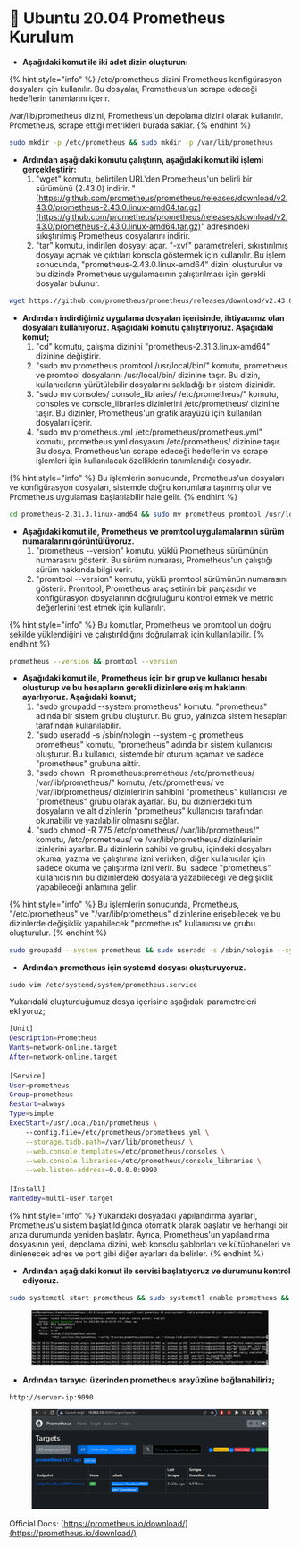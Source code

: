 # 🦯 Ubuntu 20.04 Prometheus Kurulum

* **Aşağıdaki komut ile iki adet dizin oluşturun:**&#x20;

{% hint style="info" %}
/etc/prometheus dizini Prometheus konfigürasyon dosyaları için kullanılır. Bu dosyalar, Prometheus'un scrape edeceği hedeflerin tanımlarını içerir.

/var/lib/prometheus dizini, Prometheus'un depolama dizini olarak kullanılır. Prometheus, scrape ettiği metrikleri burada saklar.
{% endhint %}

```bash
sudo mkdir -p /etc/prometheus && sudo mkdir -p /var/lib/prometheus
```

* **Ardından aşağıdaki komutu çalıştırın, aşağıdaki komut iki işlemi gerçekleştirir:**
  1. "wget" komutu, belirtilen URL'den Prometheus'un belirli bir sürümünü (2.43.0) indirir. "[https://github.com/prometheus/prometheus/releases/download/v2.43.0/prometheus-2.43.0.linux-amd64.tar.gz](https://github.com/prometheus/prometheus/releases/download/v2.43.0/prometheus-2.43.0.linux-amd64.tar.gz)" adresindeki sıkıştırılmış Prometheus dosyalarını indirir.
  2. "tar" komutu, indirilen dosyayı açar. "-xvf" parametreleri, sıkıştırılmış dosyayı açmak ve çıktıları konsola göstermek için kullanılır. Bu işlem sonucunda, "prometheus-2.43.0.linux-amd64" dizini oluşturulur ve bu dizinde Prometheus uygulamasının çalıştırılması için gerekli dosyalar bulunur.

```bash
wget https://github.com/prometheus/prometheus/releases/download/v2.43.0/prometheus-2.43.0.linux-amd64.tar.gz && tar -xvf prometheus-2.43.0.linux-amd64.tar.gz
```

* **Ardından indirdiğimiz uygulama dosyaları içerisinde, ihtiyacımız olan dosyaları kullanıyoruz. Aşağıdaki komutu çalıştırıyoruz. Aşağıdaki komut;**&#x20;
  1. "cd" komutu, çalışma dizinini "prometheus-2.31.3.linux-amd64" dizinine değiştirir.&#x20;
  2. "sudo mv prometheus promtool /usr/local/bin/" komutu, prometheus ve promtool dosyalarını /usr/local/bin/ dizinine taşır. Bu dizin,  kullanıcıların yürütülebilir dosyalarını sakladığı bir sistem dizinidir.
  3. "sudo mv consoles/ console\_libraries/ /etc/prometheus/" komutu, consoles ve console\_libraries dizinlerini /etc/prometheus/ dizinine taşır. Bu dizinler, Prometheus'un grafik arayüzü için kullanılan dosyaları içerir.
  4. "sudo mv prometheus.yml /etc/prometheus/prometheus.yml" komutu, prometheus.yml dosyasını /etc/prometheus/ dizinine taşır. Bu dosya, Prometheus'un scrape edeceği hedeflerin ve scrape işlemleri için kullanılacak özelliklerin tanımlandığı dosyadır.

{% hint style="info" %}
Bu işlemlerin sonucunda, Prometheus'un dosyaları ve konfigürasyon dosyaları, sistemde doğru konumlara taşınmış olur ve Prometheus uygulaması başlatılabilir hale gelir.
{% endhint %}

```bash
cd prometheus-2.31.3.linux-amd64 && sudo mv prometheus promtool /usr/local/bin/ && sudo mv consoles/ console_libraries/ /etc/prometheus/ && sudo mv prometheus.yml /etc/prometheus/prometheus.yml
```

* **Aşağıdaki komut ile, Prometheus ve promtool uygulamalarının sürüm numaralarını görüntülüyoruz.**&#x20;
  1. "prometheus --version" komutu, yüklü Prometheus sürümünün numarasını gösterir. Bu sürüm numarası, Prometheus'un çalıştığı sürüm hakkında bilgi verir.
  2. "promtool --version" komutu, yüklü promtool sürümünün numarasını gösterir. Promtool, Prometheus araç setinin bir parçasıdır ve konfigürasyon dosyalarının doğruluğunu kontrol etmek ve metric değerlerini test etmek için kullanılır.

{% hint style="info" %}
Bu komutlar, Prometheus ve promtool'un doğru şekilde yüklendiğini ve çalıştırıldığını doğrulamak için kullanılabilir.
{% endhint %}

```bash
prometheus --version && promtool --version
```

* **Aşağıdaki komut ile, Prometheus için bir grup ve kullanıcı hesabı oluşturup ve bu hesapların gerekli dizinlere erişim haklarını ayarlıyoruz. Aşağıdaki komut;**
  1. "sudo groupadd --system prometheus" komutu, "prometheus" adında bir sistem grubu oluşturur. Bu grup, yalnızca sistem hesapları tarafından kullanılabilir.
  2. "sudo useradd -s /sbin/nologin --system -g prometheus prometheus" komutu, "prometheus" adında bir sistem kullanıcısı oluşturur. Bu kullanıcı, sistemde bir oturum açamaz ve sadece "prometheus" grubuna aittir.
  3. "sudo chown -R prometheus:prometheus /etc/prometheus/ /var/lib/prometheus/" komutu, /etc/prometheus/ ve /var/lib/prometheus/ dizinlerinin sahibini "prometheus" kullanıcısı ve "prometheus" grubu olarak ayarlar. Bu, bu dizinlerdeki tüm dosyaların ve alt dizinlerin "prometheus" kullanıcısı tarafından okunabilir ve yazılabilir olmasını sağlar.
  4. "sudo chmod -R 775 /etc/prometheus/ /var/lib/prometheus/" komutu, /etc/prometheus/ ve /var/lib/prometheus/ dizinlerinin izinlerini ayarlar. Bu dizinlerin sahibi ve grubu, içindeki dosyaları okuma, yazma ve çalıştırma izni verirken, diğer kullanıcılar için sadece okuma ve çalıştırma izni verir. Bu, sadece "prometheus" kullanıcısının bu dizinlerdeki dosyalara yazabileceği ve değişiklik yapabileceği anlamına gelir.

{% hint style="info" %}
Bu işlemlerin sonucunda, Prometheus, "/etc/prometheus" ve "/var/lib/prometheus" dizinlerine erişebilecek ve bu dizinlerde değişiklik yapabilecek "prometheus" kullanıcısı ve grubu oluşturulur.
{% endhint %}

```bash
sudo groupadd --system prometheus && sudo useradd -s /sbin/nologin --system -g prometheus prometheus && sudo chown -R prometheus:prometheus /etc/prometheus/ /var/lib/prometheus/ && sudo chmod -R 775 /etc/prometheus/ /var/lib/prometheus/
```

* **Ardından prometheus için systemd dosyası oluşturuyoruz.**

```
sudo vim /etc/systemd/system/prometheus.service
```

&#x20;Yukarıdaki oluşturduğumuz dosya içerisine aşağıdaki parametreleri ekliyoruz;

```bash
[Unit]
Description=Prometheus
Wants=network-online.target
After=network-online.target

[Service]
User=prometheus
Group=prometheus
Restart=always
Type=simple
ExecStart=/usr/local/bin/prometheus \
    --config.file=/etc/prometheus/prometheus.yml \
    --storage.tsdb.path=/var/lib/prometheus/ \
    --web.console.templates=/etc/prometheus/consoles \
    --web.console.libraries=/etc/prometheus/console_libraries \
    --web.listen-address=0.0.0.0:9090

[Install]
WantedBy=multi-user.target
```

{% hint style="info" %}
Yukarıdaki dosyadaki yapılandırma ayarları, Prometheus'u sistem başlatıldığında otomatik olarak başlatır ve herhangi bir arıza durumunda yeniden başlatır. Ayrıca, Prometheus'un yapılandırma dosyasının yeri, depolama dizini, web konsolu şablonları ve kütüphaneleri ve dinlenecek adres ve port gibi diğer ayarları da belirler.
{% endhint %}

* **Ardından aşağıdaki komut ile servisi başlatıyoruz ve durumunu kontrol ediyoruz.**

```bash
sudo systemctl start prometheus && sudo systemctl enable prometheus && sudo systemctl status prometheus
```

<figure><img src="../.gitbook/assets/Ekran görüntüsü 2023-03-28 142424.png" alt=""><figcaption></figcaption></figure>

* **Ardından tarayıcı üzerinden prometheus arayüzüne bağlanabiliriz;**

```web-idl
http://server-ip:9090
```

<figure><img src="../.gitbook/assets/Ekran görüntüsü 2023-03-28 142136.png" alt=""><figcaption></figcaption></figure>

Official Docs: [https://prometheus.io/download/](https://prometheus.io/download/)

